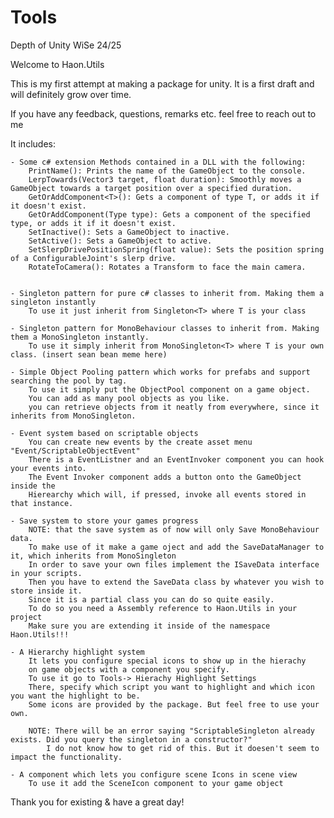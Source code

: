 # Tools
Depth of Unity WiSe 24/25 
 
Welcome to Haon.Utils

This is my first attempt at making a package for unity. 
It is a first draft and will definitely grow over time.

If you have any feedback, questions, remarks etc. feel free to reach out to me

It includes:
    
    - Some c# extension Methods contained in a DLL with the following:
        PrintName(): Prints the name of the GameObject to the console.
        LerpTowards(Vector3 target, float duration): Smoothly moves a GameObject towards a target position over a specified duration.
        GetOrAddComponent<T>(): Gets a component of type T, or adds it if it doesn't exist.
        GetOrAddComponent(Type type): Gets a component of the specified type, or adds it if it doesn't exist.
        SetInactive(): Sets a GameObject to inactive.
        SetActive(): Sets a GameObject to active.
        SetSlerpDrivePositionSpring(float value): Sets the position spring of a ConfigurableJoint's slerp drive.
        RotateToCamera(): Rotates a Transform to face the main camera.


    - Singleton pattern for pure c# classes to inherit from. Making them a singleton instantly
        To use it just inherit from Singleton<T> where T is your class

    - Singleton pattern for MonoBehaviour classes to inherit from. Making them a MonoSingleton instantly.
        To use it simply inherit from MonoSingleton<T> where T is your own class. (insert sean bean meme here)

    - Simple Object Pooling pattern which works for prefabs and support searching the pool by tag.
        To use it simply put the ObjectPool component on a game object. 
        You can add as many pool objects as you like. 
        you can retrieve objects from it neatly from everywhere, since it inherits from MonoSingleton. 

    - Event system based on scriptable objects
        You can create new events by the create asset menu "Event/ScriptableObjectEvent"
        There is a EventListner and an EventInvoker component you can hook your events into. 
        The Event Invoker component adds a button onto the GameObject inside the 
        Hierearchy which will, if pressed, invoke all events stored in that instance. 

    - Save system to store your games progress
        NOTE: that the save system as of now will only Save MonoBehaviour data.
        To make use of it make a game oject and add the SaveDataManager to it, which inherits from MonoSingleton
        In order to save your own files implement the ISaveData interface in your scripts. 
        Then you have to extend the SaveData class by whatever you wish to store inside it. 
        Since it is a partial class you can do so quite easily. 
        To do so you need a Assembly reference to Haon.Utils in your project 
        Make sure you are extending it inside of the namespace Haon.Utils!!!

    - A Hierarchy highlight system 
        It lets you configure special icons to show up in the hierachy 
        on game objects with a component you specify. 
        To use it go to Tools-> Hierachy Highlight Settings
        There, specify which script you want to highlight and which icon you want the highlight to be.
        Some icons are provided by the package. But feel free to use your own. 
        
        NOTE: There will be an error saying "ScriptableSingleton already exists. Did you query the singleton in a constructor?"
            I do not know how to get rid of this. But it doesen't seem to impact the functionality. 
    
    - A component which lets you configure scene Icons in scene view
        To use it add the SceneIcon component to your game object

    

Thank you for existing & have a great day!